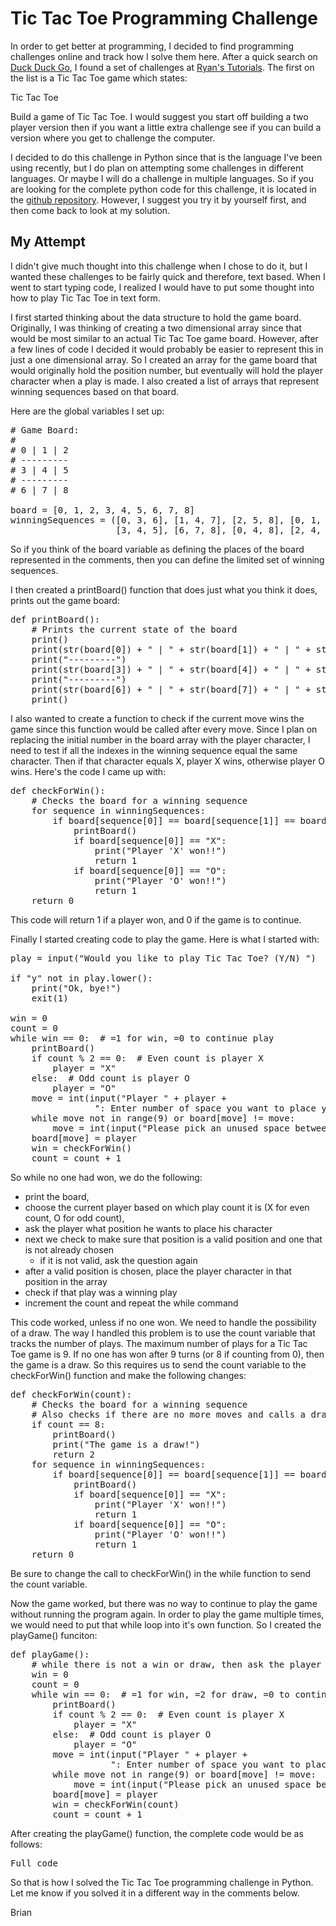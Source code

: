 # Tic Tac Toe Programming Challenge

In order to get better at programming, I decided to find programming challenges online and track how I solve them here.  After a quick search on [Duck Duck Go](https://www.duckduckgo.com), I found a set of challenges at [Ryan's Tutorials](https://ryanstutorials.net/programming-challenges/).  The first on the list is a Tic Tac Toe game which states:

<quote>
Tic Tac Toe

Build a game of Tic Tac Toe. I would suggest you start off building a two player version then if you want a little extra challenge see if you can build a version where you get to challenge the computer.
</quote>

I decided to do this challenge in Python since that is the language I've been using recently, but I do plan on attempting some challenges in different languages.  Or maybe I will do a challenge in multiple languages.  So if you are looking for the complete python code for this challenge, it is located in the [github repository](https://github.com/ProgrammingAway/CodingChalenges/blob/main/TicTacToe/tictactoe.py).  However, I suggest you try it by yourself first, and then come back to look at my solution.

## My Attempt

I didn't give much thought into this challenge when I chose to do it, but I wanted these challenges to be fairly quick and therefore, text based.  When I went to start typing code, I realized I would have to put some thought into how to play Tic Tac Toe in text form.

I first started thinking about the data structure to hold the game board.  Originally, I was thinking of creating a two dimensional array since that would be most similar to an actual Tic Tac Toe game board.  However, after a few lines of code I decided it would probably be easier to represent this in just a one dimensional array.  So I created an array for the game board that would originally hold the position number, but eventually will hold the player character when a play is made.  I also created a list of arrays that represent winning sequences based on that board.

Here are the global variables I set up:
<pre>
# Game Board:
#
# 0 | 1 | 2
# ---------
# 3 | 4 | 5
# ---------
# 6 | 7 | 8

board = [0, 1, 2, 3, 4, 5, 6, 7, 8]
winningSequences = ([0, 3, 6], [1, 4, 7], [2, 5, 8], [0, 1, 2],
                    [3, 4, 5], [6, 7, 8], [0, 4, 8], [2, 4, 6])
</pre>

So if you think of the board variable as defining the places of the board represented in the comments, then you can define the limited set of winning sequences.

I then created a printBoard() function that does just what you think it does, prints out the game board:

<pre>
def printBoard():
    # Prints the current state of the board
    print()
    print(str(board[0]) + " | " + str(board[1]) + " | " + str(board[2]))
    print("---------")
    print(str(board[3]) + " | " + str(board[4]) + " | " + str(board[5]))
    print("---------")
    print(str(board[6]) + " | " + str(board[7]) + " | " + str(board[8]))
    print()
</pre>

I also wanted to create a function to check if the current move wins the game since this function would be called after every move.  Since I plan on replacing the initial number in the board array with the player character, I need to test if all the indexes in the winning sequence equal the same character.  Then if that character equals X, player X wins, otherwise player O wins.  Here's the code I came up with:

<pre>
def checkForWin():
    # Checks the board for a winning sequence
    for sequence in winningSequences:
        if board[sequence[0]] == board[sequence[1]] == board[sequence[2]]:
            printBoard()
            if board[sequence[0]] == "X":
                print("Player 'X' won!!")
                return 1
            if board[sequence[0]] == "O":
                print("Player 'O' won!!")
                return 1
    return 0
</pre>

This code will return 1 if a player won, and 0 if the game is to continue.

Finally I started creating code to play the game.  Here is what I started with:

<pre>
play = input("Would you like to play Tic Tac Toe? (Y/N) ")

if "y" not in play.lower():
    print("Ok, bye!")
    exit(1)

win = 0
count = 0
while win == 0:  # =1 for win, =0 to continue play
    printBoard()
    if count % 2 == 0:  # Even count is player X
        player = "X"
    else:  # Odd count is player O
        player = "O"
    move = int(input("Player " + player +
                ": Enter number of space you want to place your piece: "))
    while move not in range(9) or board[move] != move:
        move = int(input("Please pick an unused space between 0 and 8: "))
    board[move] = player
    win = checkForWin()
    count = count + 1
</pre>

So while no one had won, we do the following:
 - print the board, 
 - choose the current player based on which play count it is (X for even count, O for odd count),
 - ask the player what position he wants to place his character
 - next we check to make sure that position is a valid position and one that is not already chosen
   - if it is not valid, ask the question again
 - after a valid position is chosen, place the player character in that position in the array
 - check if that play was a winning play
 - increment the count and repeat the while command

This code worked, unless if no one won.  We need to handle the possibility of a draw.  The way I handled this problem is to use the count variable that tracks the number of plays.  The maximum number of plays for a Tic Tac Toe game is 9.  If no one has won after 9 turns (or 8 if counting from 0), then the game is a draw.  So this requires us to send the count variable to the checkForWin() function and make the following changes:

<pre>
def checkForWin(count):
    # Checks the board for a winning sequence
    # Also checks if there are no more moves and calls a draw
    if count == 8:
        printBoard()
        print("The game is a draw!")
        return 2
    for sequence in winningSequences:
        if board[sequence[0]] == board[sequence[1]] == board[sequence[2]]:
            printBoard()
            if board[sequence[0]] == "X":
                print("Player 'X' won!!")
                return 1
            if board[sequence[0]] == "O":
                print("Player 'O' won!!")
                return 1
    return 0
</pre>

Be sure to change the call to checkForWin() in the while function to send the count variable.  

Now the game worked, but there was no way to continue to play the game without running the program again.  In order to play the game multiple times, we would need to put that while loop into it's own function.  So I created the playGame() funciton:

<pre>
def playGame():
    # while there is not a win or draw, then ask the player for the next move
    win = 0
    count = 0
    while win == 0:  # =1 for win, =2 for draw, =0 to continue play
        printBoard()
        if count % 2 == 0:  # Even count is player X
            player = "X"
        else:  # Odd count is player O
            player = "O"
        move = int(input("Player " + player +
                   ": Enter number of space you want to place your piece: "))
        while move not in range(9) or board[move] != move:
            move = int(input("Please pick an unused space between 0 and 8: "))
        board[move] = player
        win = checkForWin(count)
        count = count + 1
</pre>

After creating the playGame() function, the complete code would be as follows:

<pre>
Full code
</pre>

So that is how I solved the Tic Tac Toe programming challenge in Python.  Let me know if you solved it in a different way in the comments below.

Brian